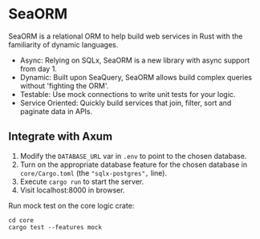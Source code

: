 # SeaORM

SeaORM is a relational ORM to help build web services in Rust with the familiarity of dynamic languages.

- Async: Relying on SQLx, SeaORM is a new library with async support from day 1.
- Dynamic: Built upon SeaQuery, SeaORM allows build complex queries without 'fighting the ORM'.
- Testable: Use mock connections to write unit tests for your logic.
- Service Oriented: Quickly build services that join, filter, sort and paginate data in APIs.

## Integrate with Axum

1. Modify the `DATABASE_URL` var in `.env` to point to the chosen database.
2. Turn on the appropriate database feature for the chosen database in `core/Cargo.toml` (the `"sqlx-postgres",` line).
3. Execute `cargo run` to start the server.
4. Visit localhost:8000 in browser.

Run mock test on the core logic crate:
```
cd core
cargo test --features mock
```
